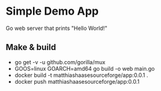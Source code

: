 # Simple Demo App

Go web server that prints "Hello World!"

## Make & build

* go get -v -u github.com/gorilla/mux
* GOOS=linux GOARCH=amd64 go build -o web main.go
* docker build -t matthiashaasesourceforge/app:0.0.1 .
* docker push matthiashaasesourceforge/app:0.0.1
